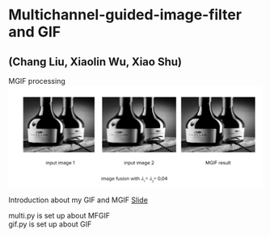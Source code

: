 # Multichannel-guided-image-filter and GIF
## (Chang Liu, Xiaolin Wu, Xiao Shu)

MGIF processing
![MGIF](./MGIF.png)

Introduction about my GIF and MGIF
[Slide](https://docs.google.com/presentation/d/1GfCUBeYe1Zkqw6nWQ_wM4fQrYAnd9Pb7OA9UOM63q-k/edit#slide=id.ga9143ea4bc_0_0)

multi.py is set up about MFGIF </br> 
gif.py is set up about GIF


